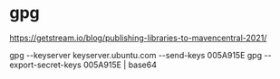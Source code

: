 # gpg

https://getstream.io/blog/publishing-libraries-to-mavencentral-2021/

gpg --keyserver keyserver.ubuntu.com --send-keys 005A915E
gpg --export-secret-keys 005A915E | base64